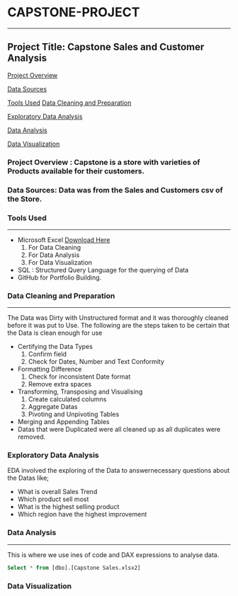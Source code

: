 # CAPSTONE-PROJECT
---
## Project Title: Capstone Sales and Customer Analysis

[Project Overview](#project-overview)

[Data Sources](#data-sources)

[Tools Used](#tools-used)
[Data Cleaning and Preparation](#data-cleaning-and-preparation)

[Exploratory Data Analysis](#exploratory-data-analysis)

[Data Analysis](#data-analysis)

[Data Visualization](#data-visualization)


### Project Overview : Capstone is a store with varieties of Products available for their customers.
 
### Data Sources: Data was from the Sales and Customers csv of the Store.

### Tools Used
---
- Microsoft Excel [Download Here](https://www.micrsoft.com)
  1. For Data Cleaning
  2. For Data Analysis
  3. For Data Visualization
- SQL : Structured Query Language for the querying of Data
- GitHub for Portfolio Building.

### Data Cleaning and Preparation
 ---
  The Data was Dirty with Unstructured format and it was thoroughly cleaned before it was put to Use.
  The following are the steps taken to be certain that the Data is clean enough for use
 - Certifying the Data Types
      1. Confirm field 
      2. Check for Dates, Number and Text Conformity
 - Formatting Difference
   1. Check for inconsistent Date format
   2. Remove extra spaces
 - Transforming, Transposing and Visualising
   1. Create calculated columns
   2. Aggregate Datas
   3. Pivoting and Unpivoting Tables
 - Merging and Appending Tables
 - Datas that were Duplicated were all cleaned up as all duplicates were removed.

### Exploratory Data Analysis
EDA involved the exploring of the Data to answernecessary questions about the Datas like;
- What is overall Sales Trend
- Which product sell most
- What is the highest selling product
- Which region have the highest improvement

### Data Analysis
---
This is where we use ines of code and DAX expressions to analyse data.

```SQL
Select * from [dbo].[Capstone Sales.xlsx2]
```

### Data Visualization


    


